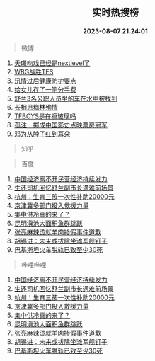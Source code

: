 <div align="center"><h2>实时热搜榜</h2><h4>2023-08-07 21:24:01</h4></div>

> 微博  

1. [夭璟吻戏已经是nextlevel了](https://s.weibo.com/weibo?q=%23%E5%A4%AD%E7%92%9F%E5%90%BB%E6%88%8F%E5%B7%B2%E7%BB%8F%E6%98%AFnextlevel%E4%BA%86%23&t=31&band_rank=1&Refer=top)<br />
2. [WBG战胜TES](https://s.weibo.com/weibo?q=%23WBG%E6%88%98%E8%83%9CTES%23&t=31&band_rank=2&Refer=top)<br />
3. [汛情过后健康防护要点](https://s.weibo.com/weibo?q=%23%E6%B1%9B%E6%83%85%E8%BF%87%E5%90%8E%E5%81%A5%E5%BA%B7%E9%98%B2%E6%8A%A4%E8%A6%81%E7%82%B9%23&t=31&band_rank=3&Refer=top)<br />
4. [给女儿存了一笔分手费](https://s.weibo.com/weibo?q=%E7%BB%99%E5%A5%B3%E5%84%BF%E5%AD%98%E4%BA%86%E4%B8%80%E7%AC%94%E5%88%86%E6%89%8B%E8%B4%B9&t=31&band_rank=4&Refer=top)<br />
5. [舒兰3名公职人员坐的车在水中被找到](https://s.weibo.com/weibo?q=%23%E8%88%92%E5%85%B03%E5%90%8D%E5%85%AC%E8%81%8C%E4%BA%BA%E5%91%98%E5%9D%90%E7%9A%84%E8%BD%A6%E5%9C%A8%E6%B0%B4%E4%B8%AD%E8%A2%AB%E6%89%BE%E5%88%B0%23&t=31&band_rank=5&Refer=top)<br />
6. [长相思梅林殉情](https://s.weibo.com/weibo?q=%23%E9%95%BF%E7%9B%B8%E6%80%9D%E6%A2%85%E6%9E%97%E6%AE%89%E6%83%85%23&t=31&band_rank=6&Refer=top)<br />
7. [TFBOYS是在擦玻璃吗](https://s.weibo.com/weibo?q=%23TFBOYS%E6%98%AF%E5%9C%A8%E6%93%A6%E7%8E%BB%E7%92%83%E5%90%97%23&t=31&band_rank=7&Refer=top)<br />
8. [孤注一掷成中国影史点映票房冠军](https://s.weibo.com/weibo?q=%23%E5%AD%A4%E6%B3%A8%E4%B8%80%E6%8E%B7%E6%88%90%E4%B8%AD%E5%9B%BD%E5%BD%B1%E5%8F%B2%E7%82%B9%E6%98%A0%E7%A5%A8%E6%88%BF%E5%86%A0%E5%86%9B%23&t=31&band_rank=8&Refer=top)<br />
9. [邓为从脖子红到耳朵](https://s.weibo.com/weibo?q=%23%E9%82%93%E4%B8%BA%E4%BB%8E%E8%84%96%E5%AD%90%E7%BA%A2%E5%88%B0%E8%80%B3%E6%9C%B5%23&t=31&band_rank=9&Refer=top)<br />

> 知乎  


> 百度  

1. [中国经济离不开民营经济持续发力](https://www.baidu.com/s?wd=%E4%B8%AD%E5%9B%BD%E7%BB%8F%E6%B5%8E%E7%A6%BB%E4%B8%8D%E5%BC%80%E6%B0%91%E8%90%A5%E7%BB%8F%E6%B5%8E%E6%8C%81%E7%BB%AD%E5%8F%91%E5%8A%9B&sa=fyb_news&rsv_dl=fyb_news)<br />
2. [生还司机回忆舒兰副市长遇难前场景](https://www.baidu.com/s?wd=%E7%94%9F%E8%BF%98%E5%8F%B8%E6%9C%BA%E5%9B%9E%E5%BF%86%E8%88%92%E5%85%B0%E5%89%AF%E5%B8%82%E9%95%BF%E9%81%87%E9%9A%BE%E5%89%8D%E5%9C%BA%E6%99%AF&sa=fyb_news&rsv_dl=fyb_news)<br />
3. [杭州：生育三孩一次性补助20000元](https://www.baidu.com/s?wd=%E6%9D%AD%E5%B7%9E%EF%BC%9A%E7%94%9F%E8%82%B2%E4%B8%89%E5%AD%A9%E4%B8%80%E6%AC%A1%E6%80%A7%E8%A1%A5%E5%8A%A920000%E5%85%83&sa=fyb_news&rsv_dl=fyb_news)<br />
4. [京津冀多部门投入救援力量](https://www.baidu.com/s?wd=%E4%BA%AC%E6%B4%A5%E5%86%80%E5%A4%9A%E9%83%A8%E9%97%A8%E6%8A%95%E5%85%A5%E6%95%91%E6%8F%B4%E5%8A%9B%E9%87%8F&sa=fyb_news&rsv_dl=fyb_news)<br />
5. [集中供冷真的来了？](https://www.baidu.com/s?wd=%E9%9B%86%E4%B8%AD%E4%BE%9B%E5%86%B7%E7%9C%9F%E7%9A%84%E6%9D%A5%E4%BA%86%EF%BC%9F&sa=fyb_news&rsv_dl=fyb_news)<br />
6. [昆明滇池大面积鱼群跳跃](https://www.baidu.com/s?wd=%E6%98%86%E6%98%8E%E6%BB%87%E6%B1%A0%E5%A4%A7%E9%9D%A2%E7%A7%AF%E9%B1%BC%E7%BE%A4%E8%B7%B3%E8%B7%83&sa=fyb_news&rsv_dl=fyb_news)<br />
7. [张亮麻辣烫就羊肉掺假事件道歉](https://www.baidu.com/s?wd=%E5%BC%A0%E4%BA%AE%E9%BA%BB%E8%BE%A3%E7%83%AB%E5%B0%B1%E7%BE%8A%E8%82%89%E6%8E%BA%E5%81%87%E4%BA%8B%E4%BB%B6%E9%81%93%E6%AD%89&sa=fyb_news&rsv_dl=fyb_news)<br />
8. [胡锡进：未来或拔除坐滩军舰钉子](https://www.baidu.com/s?wd=%E8%83%A1%E9%94%A1%E8%BF%9B%EF%BC%9A%E6%9C%AA%E6%9D%A5%E6%88%96%E6%8B%94%E9%99%A4%E5%9D%90%E6%BB%A9%E5%86%9B%E8%88%B0%E9%92%89%E5%AD%90&sa=fyb_news&rsv_dl=fyb_news)<br />
9. [巴基斯坦火车脱轨已致至少30死](https://www.baidu.com/s?wd=%E5%B7%B4%E5%9F%BA%E6%96%AF%E5%9D%A6%E7%81%AB%E8%BD%A6%E8%84%B1%E8%BD%A8%E5%B7%B2%E8%87%B4%E8%87%B3%E5%B0%9130%E6%AD%BB&sa=fyb_news&rsv_dl=fyb_news)<br />

> 哔哩哔哩  

1. [中国经济离不开民营经济持续发力](https://www.baidu.com/s?wd=%E4%B8%AD%E5%9B%BD%E7%BB%8F%E6%B5%8E%E7%A6%BB%E4%B8%8D%E5%BC%80%E6%B0%91%E8%90%A5%E7%BB%8F%E6%B5%8E%E6%8C%81%E7%BB%AD%E5%8F%91%E5%8A%9B&sa=fyb_news&rsv_dl=fyb_news)<br />
2. [生还司机回忆舒兰副市长遇难前场景](https://www.baidu.com/s?wd=%E7%94%9F%E8%BF%98%E5%8F%B8%E6%9C%BA%E5%9B%9E%E5%BF%86%E8%88%92%E5%85%B0%E5%89%AF%E5%B8%82%E9%95%BF%E9%81%87%E9%9A%BE%E5%89%8D%E5%9C%BA%E6%99%AF&sa=fyb_news&rsv_dl=fyb_news)<br />
3. [杭州：生育三孩一次性补助20000元](https://www.baidu.com/s?wd=%E6%9D%AD%E5%B7%9E%EF%BC%9A%E7%94%9F%E8%82%B2%E4%B8%89%E5%AD%A9%E4%B8%80%E6%AC%A1%E6%80%A7%E8%A1%A5%E5%8A%A920000%E5%85%83&sa=fyb_news&rsv_dl=fyb_news)<br />
4. [京津冀多部门投入救援力量](https://www.baidu.com/s?wd=%E4%BA%AC%E6%B4%A5%E5%86%80%E5%A4%9A%E9%83%A8%E9%97%A8%E6%8A%95%E5%85%A5%E6%95%91%E6%8F%B4%E5%8A%9B%E9%87%8F&sa=fyb_news&rsv_dl=fyb_news)<br />
5. [集中供冷真的来了？](https://www.baidu.com/s?wd=%E9%9B%86%E4%B8%AD%E4%BE%9B%E5%86%B7%E7%9C%9F%E7%9A%84%E6%9D%A5%E4%BA%86%EF%BC%9F&sa=fyb_news&rsv_dl=fyb_news)<br />
6. [昆明滇池大面积鱼群跳跃](https://www.baidu.com/s?wd=%E6%98%86%E6%98%8E%E6%BB%87%E6%B1%A0%E5%A4%A7%E9%9D%A2%E7%A7%AF%E9%B1%BC%E7%BE%A4%E8%B7%B3%E8%B7%83&sa=fyb_news&rsv_dl=fyb_news)<br />
7. [张亮麻辣烫就羊肉掺假事件道歉](https://www.baidu.com/s?wd=%E5%BC%A0%E4%BA%AE%E9%BA%BB%E8%BE%A3%E7%83%AB%E5%B0%B1%E7%BE%8A%E8%82%89%E6%8E%BA%E5%81%87%E4%BA%8B%E4%BB%B6%E9%81%93%E6%AD%89&sa=fyb_news&rsv_dl=fyb_news)<br />
8. [胡锡进：未来或拔除坐滩军舰钉子](https://www.baidu.com/s?wd=%E8%83%A1%E9%94%A1%E8%BF%9B%EF%BC%9A%E6%9C%AA%E6%9D%A5%E6%88%96%E6%8B%94%E9%99%A4%E5%9D%90%E6%BB%A9%E5%86%9B%E8%88%B0%E9%92%89%E5%AD%90&sa=fyb_news&rsv_dl=fyb_news)<br />
9. [巴基斯坦火车脱轨已致至少30死](https://www.baidu.com/s?wd=%E5%B7%B4%E5%9F%BA%E6%96%AF%E5%9D%A6%E7%81%AB%E8%BD%A6%E8%84%B1%E8%BD%A8%E5%B7%B2%E8%87%B4%E8%87%B3%E5%B0%9130%E6%AD%BB&sa=fyb_news&rsv_dl=fyb_news)<br />

